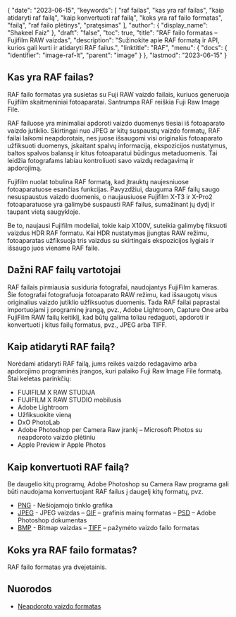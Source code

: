 {
  "date": "2023-06-15",
  "keywords": [
"raf failas",
"kas yra raf failas",
"kaip atidaryti raf failą",
"kaip konvertuoti raf failą",
"koks yra raf failo formatas",
"failą",
"raf failo plėtinys",
"pratęsimas"
],
  "author": {
    "display_name": "Shakeel Faiz"
},
  "draft": "false",
  "toc": true,
  "title": "RAF failo formatas – Fujifilm RAW vaizdas",
  "description": "Sužinokite apie RAF formatą ir API, kurios gali kurti ir atidaryti RAF failus.",
  "linktitle": "RAF",
  "menu": {
    "docs": {
      "identifier": "image-raf-lt",
      "parent": "image"
}
},
  "lastmod": "2023-06-15"
}

## Kas yra RAF failas?

RAF failo formatas yra susietas su Fuji RAW vaizdo failais, kuriuos generuoja Fujifilm skaitmeniniai fotoaparatai. Santrumpa RAF reiškia Fuji Raw Image File.

RAF failuose yra minimaliai apdoroti vaizdo duomenys tiesiai iš fotoaparato vaizdo jutiklio. Skirtingai nuo JPEG ar kitų suspaustų vaizdo formatų, RAF failai laikomi neapdorotais, nes juose išsaugomi visi originalūs fotoaparato užfiksuoti duomenys, įskaitant spalvų informaciją, ekspozicijos nustatymus, baltos spalvos balansą ir kitus fotoaparatui būdingus metaduomenis. Tai leidžia fotografams labiau kontroliuoti savo vaizdų redagavimą ir apdorojimą.

Fujifilm nuolat tobulina RAF formatą, kad įtrauktų naujesniuose fotoaparatuose esančias funkcijas. Pavyzdžiui, dauguma RAF failų saugo nesuspaustus vaizdo duomenis, o naujausiuose Fujifilm X-T3 ir X-Pro2 fotoaparatuose yra galimybė suspausti RAF failus, sumažinant jų dydį ir taupant vietą saugykloje.

Be to, naujausi Fujifilm modeliai, tokie kaip X100V, suteikia galimybę fiksuoti vaizdus HDR RAF formatu. Kai HDR nustatymas įjungtas RAW režimu, fotoaparatas užfiksuoja tris vaizdus su skirtingais ekspozicijos lygiais ir išsaugo juos viename RAF faile.

## Dažni RAF failų vartotojai

RAF failais pirmiausia susiduria fotografai, naudojantys FujiFilm kameras. Šie fotografai fotografuoja fotoaparato RAW režimu, kad išsaugotų visus originalius vaizdo jutiklio užfiksuotus duomenis. Tada RAF failai paprastai importuojami į programinę įrangą, pvz., Adobe Lightroom, Capture One arba FujiFilm RAW failų keitiklį, kad būtų galima toliau redaguoti, apdoroti ir konvertuoti į kitus failų formatus, pvz., JPEG arba TIFF.

## Kaip atidaryti RAF failą?

Norėdami atidaryti RAF failą, jums reikės vaizdo redagavimo arba apdorojimo programinės įrangos, kuri palaiko Fuji Raw Image File formatą. Štai keletas parinkčių:

- FUJIFILM X RAW STUDIJA
- FUJIFILM X RAW STUDIO mobilusis
- Adobe Lightroom
- Užfiksuokite vieną
- DxO PhotoLab
- Adobe Photoshop per Camera Raw įrankį
– Microsoft Photos su neapdoroto vaizdo plėtiniu
- Apple Preview ir Apple Photos

## Kaip konvertuoti RAF failą?

Be daugelio kitų programų, Adobe Photoshop su Camera Raw programa gali būti naudojama konvertuojant RAF failus į daugelį kitų formatų, pvz.

- [PNG](/image/png/) - Nešiojamojo tinklo grafika
- [JPEG](/image/jpeg/) - JPEG vaizdas
– [GIF](/image/gif/) – grafinis mainų formatas
– [PSD](/image/psd/) – Adobe Photoshop dokumentas
- [BMP](/image/bmp/) - Bitmap vaizdas
– [TIFF](/image/tiff/) – pažymėto vaizdo failo formatas

## Koks yra RAF failo formatas?

RAF failo formatas yra dvejetainis.

## Nuorodos
* [Neapdoroto vaizdo formatas](https://en.wikipedia.org/wiki/Raw_image_format)



